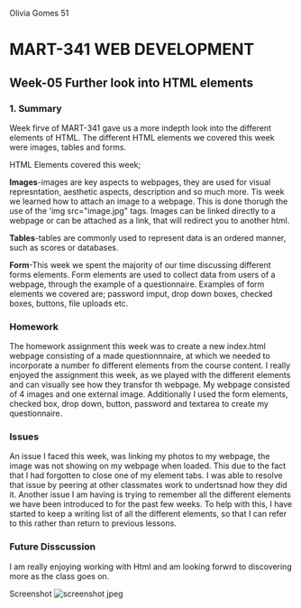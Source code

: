Olivia Gomes 51

# MART-341 WEB DEVELOPMENT
## Week-05 Further look into HTML elements
### 1. Summary

Week firve of MART-341 gave us a more indepth look into the different elements of HTML. The different HTML elements we covered this week were images, tables and forms.

HTML Elements covered this week;

**Images**-images are key aspects to webpages, they are used for visual represntation, aesthetic aspects, description and so much more. Tis week we learned how to attach an image to a webpage. This is done thorugh the use of the 'img src="image.jpg" tags. Images can be linked directly to a webpage or can be attached as a link, that will redirect you to another html.

**Tables**-tables are commonly used to represent data is an ordered manner, such as scores or databases.

**Form**-This week we spent the majority of our time discussing different forms elements. Form elements are used to collect data from users of a webpage, through the example of a questionnaire. Examples of form elements we covered are; password imput, drop down boxes, checked boxes, buttons, file uploads etc.

### Homework

The homework assignment this week was to create a new index.html webpage consisting of a made questionnnaire, at which we needed to incorporate a number fo different elements from the course content. I really enjoyed the assignment this week, as we played with the different elements and can visually see how they transfor th webpage.
My webpage consisted of 4 images and one external image. Additionally I used the form elements, checked box, drop down, button, password and textarea to create my questionnaire.

### Issues

An issue I faced this week, was linking my photos to my webpage, the image was not showing on my webpage when loaded. This due to the fact that I had forgotten to close one of my element tabs. I was able to resolve that issue by peering at other classmates work to undertsnad how they did it.
Another issue I am having is trying to remember all the different elements we have been introduced to for the past few weeks. To help with this, I have started to keep a writing list of all the different elements, so that I can refer to this rather than return to previous lessons.

### Future Disscussion

I am really enjoying working with Html and am looking forwrd to discovering more as the class goes on.

Screenshot
![screenshot jpeg](https://cloud.githubusercontent.com/assets/25446352/25881243/0e61f8e4-34f9-11e7-8639-8ac5bf80061a.png)
